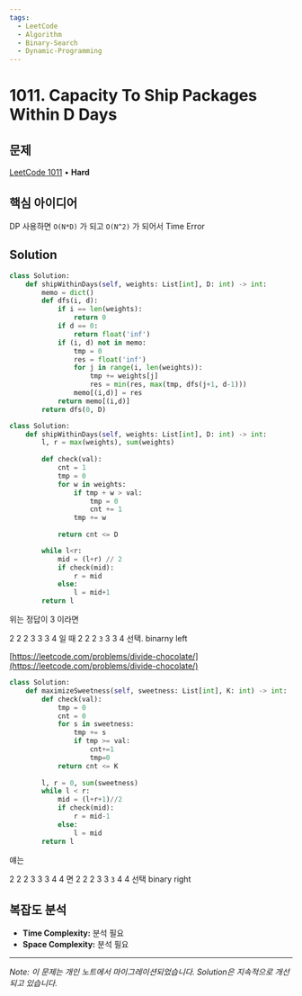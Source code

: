 ```yaml
---
tags:
  - LeetCode
  - Algorithm
  - Binary-Search
  - Dynamic-Programming
---
```


# 1011. Capacity To Ship Packages Within D Days

## 문제

[LeetCode 1011](https://leetcode.com/problems/capacity-to-ship-packages-within-d-days/) • **Hard**

## 핵심 아이디어

DP 사용하면 `O(N*D)` 가 되고 `O(N^2)` 가 되어서 Time Error

## Solution

```python
class Solution:
    def shipWithinDays(self, weights: List[int], D: int) -> int:
        memo = dict()
        def dfs(i, d):
            if i == len(weights):
                return 0
            if d == 0:
                return float('inf')
            if (i, d) not in memo:
                tmp = 0
                res = float('inf')
                for j in range(i, len(weights)):
                    tmp += weights[j]
                    res = min(res, max(tmp, dfs(j+1, d-1)))
                memo[(i,d)] = res
            return memo[(i,d)]
        return dfs(0, D)
```

```python
class Solution:
    def shipWithinDays(self, weights: List[int], D: int) -> int:
        l, r = max(weights), sum(weights)
        
        def check(val):
            cnt = 1
            tmp = 0
            for w in weights:
                if tmp + w > val:
                    tmp = 0
                    cnt += 1
                tmp += w
                
            return cnt <= D

        while l<r:
            mid = (l+r) // 2
            if check(mid):
                r = mid
            else:
                l = mid+1
        return l
```

위는 정답이 3 이라면

2 2 2 3 3 3 4 일 때 2 2 2 `3` 3 3 4 선택. binarny left

[https://leetcode.com/problems/divide-chocolate/](https://leetcode.com/problems/divide-chocolate/)

```python
class Solution:
    def maximizeSweetness(self, sweetness: List[int], K: int) -> int:
        def check(val):
            tmp = 0
            cnt = 0
            for s in sweetness:
                tmp += s
                if tmp >= val:
                    cnt+=1
                    tmp=0
            return cnt <= K
        
        l, r = 0, sum(sweetness)
        while l < r:
            mid = (l+r+1)//2
            if check(mid):
                r = mid-1
            else:
                l = mid
        return l
```

얘는

2 2 2 3 3 3 4 4 면 2 2 2 3 3 `3` 4 4 선택 binary right

## 복잡도 분석

- **Time Complexity:** 분석 필요
- **Space Complexity:** 분석 필요

---

*Note: 이 문제는 개인 노트에서 마이그레이션되었습니다. Solution은 지속적으로 개선되고 있습니다.*
